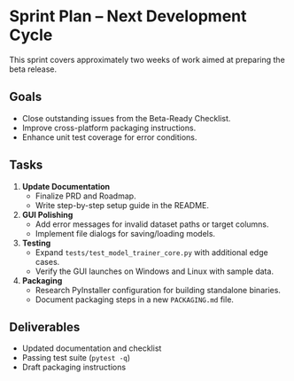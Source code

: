 # Sprint Plan – Next Development Cycle

This sprint covers approximately two weeks of work aimed at preparing the beta release.

## Goals
- Close outstanding issues from the Beta-Ready Checklist.
- Improve cross-platform packaging instructions.
- Enhance unit test coverage for error conditions.

## Tasks
1. **Update Documentation**
   - Finalize PRD and Roadmap.
   - Write step-by-step setup guide in the README.
2. **GUI Polishing**
   - Add error messages for invalid dataset paths or target columns.
   - Implement file dialogs for saving/loading models.
3. **Testing**
   - Expand `tests/test_model_trainer_core.py` with additional edge cases.
   - Verify the GUI launches on Windows and Linux with sample data.
4. **Packaging**
   - Research PyInstaller configuration for building standalone binaries.
   - Document packaging steps in a new `PACKAGING.md` file.

## Deliverables
- Updated documentation and checklist
- Passing test suite (`pytest -q`)
- Draft packaging instructions

